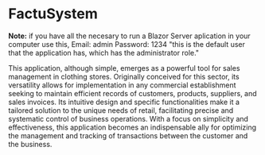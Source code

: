 # FactuSystem

**Note:** if you have all the necesary to run a Blazor Server aplication in your computer use this, Email: admin Password: 1234 "this is the default user that the application has, which has the administrator role."

This application, although simple, emerges as a powerful tool for sales management in clothing stores. Originally conceived for this sector, its versatility allows for implementation in any commercial establishment seeking to maintain efficient records of customers, products, suppliers, and sales invoices. Its intuitive design and specific functionalities make it a tailored solution to the unique needs of retail, facilitating precise and systematic control of business operations. With a focus on simplicity and effectiveness, this application becomes an indispensable ally for optimizing the management and tracking of transactions between the customer and the business.

